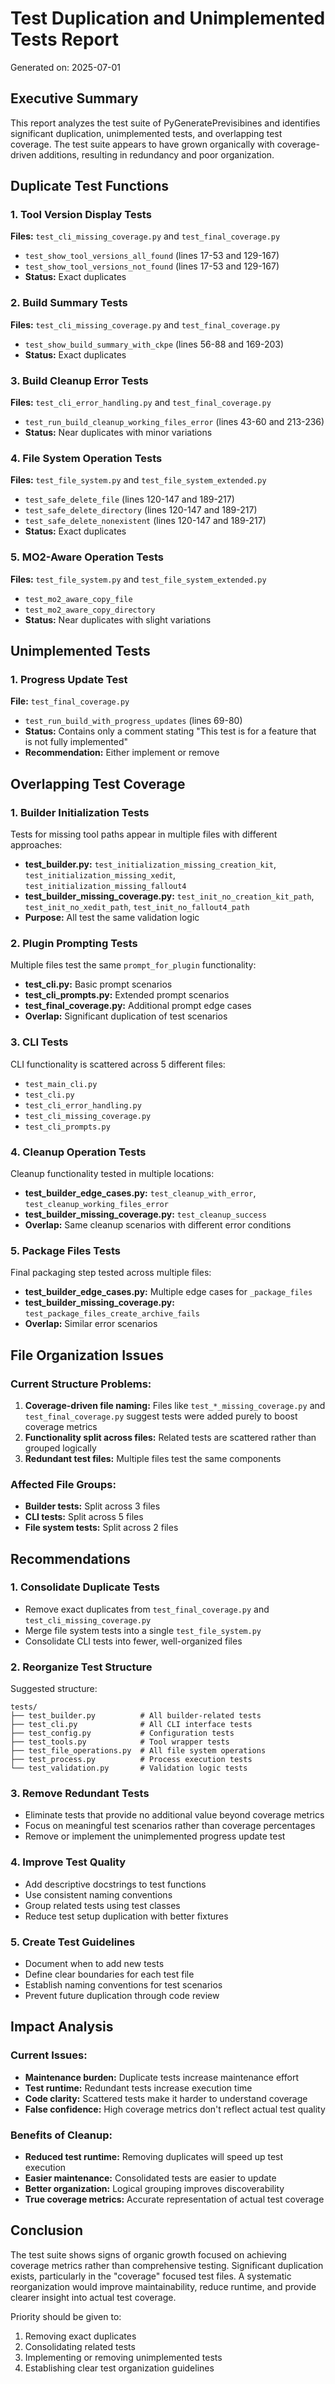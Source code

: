 # Test Duplication and Unimplemented Tests Report

Generated on: 2025-07-01

## Executive Summary

This report analyzes the test suite of PyGeneratePrevisibines and identifies significant duplication, unimplemented tests, and overlapping test coverage. The test suite appears to have grown organically with coverage-driven additions, resulting in redundancy and poor organization.

## Duplicate Test Functions

### 1. Tool Version Display Tests
**Files:** `test_cli_missing_coverage.py` and `test_final_coverage.py`
- `test_show_tool_versions_all_found` (lines 17-53 and 129-167)
- `test_show_tool_versions_not_found` (lines 17-53 and 129-167)
- **Status:** Exact duplicates

### 2. Build Summary Tests
**Files:** `test_cli_missing_coverage.py` and `test_final_coverage.py`
- `test_show_build_summary_with_ckpe` (lines 56-88 and 169-203)
- **Status:** Exact duplicates

### 3. Build Cleanup Error Tests
**Files:** `test_cli_error_handling.py` and `test_final_coverage.py`
- `test_run_build_cleanup_working_files_error` (lines 43-60 and 213-236)
- **Status:** Near duplicates with minor variations

### 4. File System Operation Tests
**Files:** `test_file_system.py` and `test_file_system_extended.py`
- `test_safe_delete_file` (lines 120-147 and 189-217)
- `test_safe_delete_directory` (lines 120-147 and 189-217)
- `test_safe_delete_nonexistent` (lines 120-147 and 189-217)
- **Status:** Exact duplicates

### 5. MO2-Aware Operation Tests
**Files:** `test_file_system.py` and `test_file_system_extended.py`
- `test_mo2_aware_copy_file`
- `test_mo2_aware_copy_directory`
- **Status:** Near duplicates with slight variations

## Unimplemented Tests

### 1. Progress Update Test
**File:** `test_final_coverage.py`
- `test_run_build_with_progress_updates` (lines 69-80)
- **Status:** Contains only a comment stating "This test is for a feature that is not fully implemented"
- **Recommendation:** Either implement or remove

## Overlapping Test Coverage

### 1. Builder Initialization Tests
Tests for missing tool paths appear in multiple files with different approaches:
- **test_builder.py:** `test_initialization_missing_creation_kit`, `test_initialization_missing_xedit`, `test_initialization_missing_fallout4`
- **test_builder_missing_coverage.py:** `test_init_no_creation_kit_path`, `test_init_no_xedit_path`, `test_init_no_fallout4_path`
- **Purpose:** All test the same validation logic

### 2. Plugin Prompting Tests
Multiple files test the same `prompt_for_plugin` functionality:
- **test_cli.py:** Basic prompt scenarios
- **test_cli_prompts.py:** Extended prompt scenarios
- **test_final_coverage.py:** Additional prompt edge cases
- **Overlap:** Significant duplication of test scenarios

### 3. CLI Tests
CLI functionality is scattered across 5 different files:
- `test_main_cli.py`
- `test_cli.py`
- `test_cli_error_handling.py`
- `test_cli_missing_coverage.py`
- `test_cli_prompts.py`

### 4. Cleanup Operation Tests
Cleanup functionality tested in multiple locations:
- **test_builder_edge_cases.py:** `test_cleanup_with_error`, `test_cleanup_working_files_error`
- **test_builder_missing_coverage.py:** `test_cleanup_success`
- **Overlap:** Same cleanup scenarios with different error conditions

### 5. Package Files Tests
Final packaging step tested across multiple files:
- **test_builder_edge_cases.py:** Multiple edge cases for `_package_files`
- **test_builder_missing_coverage.py:** `test_package_files_create_archive_fails`
- **Overlap:** Similar error scenarios

## File Organization Issues

### Current Structure Problems:
1. **Coverage-driven file naming:** Files like `test_*_missing_coverage.py` and `test_final_coverage.py` suggest tests were added purely to boost coverage metrics
2. **Functionality split across files:** Related tests are scattered rather than grouped logically
3. **Redundant test files:** Multiple files test the same components

### Affected File Groups:
- **Builder tests:** Split across 3 files
- **CLI tests:** Split across 5 files
- **File system tests:** Split across 2 files

## Recommendations

### 1. Consolidate Duplicate Tests
- Remove exact duplicates from `test_final_coverage.py` and `test_cli_missing_coverage.py`
- Merge file system tests into a single `test_file_system.py`
- Consolidate CLI tests into fewer, well-organized files

### 2. Reorganize Test Structure
Suggested structure:
```
tests/
├── test_builder.py          # All builder-related tests
├── test_cli.py              # All CLI interface tests
├── test_config.py           # Configuration tests
├── test_tools.py            # Tool wrapper tests
├── test_file_operations.py  # All file system operations
├── test_process.py          # Process execution tests
└── test_validation.py       # Validation logic tests
```

### 3. Remove Redundant Tests
- Eliminate tests that provide no additional value beyond coverage metrics
- Focus on meaningful test scenarios rather than coverage percentages
- Remove or implement the unimplemented progress update test

### 4. Improve Test Quality
- Add descriptive docstrings to test functions
- Use consistent naming conventions
- Group related tests using test classes
- Reduce test setup duplication with better fixtures

### 5. Create Test Guidelines
- Document when to add new tests
- Define clear boundaries for each test file
- Establish naming conventions for test scenarios
- Prevent future duplication through code review

## Impact Analysis

### Current Issues:
- **Maintenance burden:** Duplicate tests increase maintenance effort
- **Test runtime:** Redundant tests increase execution time
- **Code clarity:** Scattered tests make it harder to understand coverage
- **False confidence:** High coverage metrics don't reflect actual test quality

### Benefits of Cleanup:
- **Reduced test runtime:** Removing duplicates will speed up test execution
- **Easier maintenance:** Consolidated tests are easier to update
- **Better organization:** Logical grouping improves discoverability
- **True coverage metrics:** Accurate representation of actual test coverage

## Conclusion

The test suite shows signs of organic growth focused on achieving coverage metrics rather than comprehensive testing. Significant duplication exists, particularly in the "coverage" focused test files. A systematic reorganization would improve maintainability, reduce runtime, and provide clearer insight into actual test coverage.

Priority should be given to:
1. Removing exact duplicates
2. Consolidating related tests
3. Implementing or removing unimplemented tests
4. Establishing clear test organization guidelines
